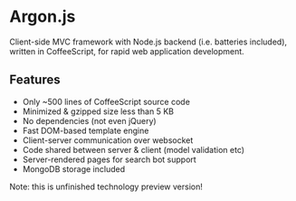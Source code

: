 Argon.js
========

Client-side MVC framework with Node.js backend (i.e. batteries included), written in CoffeeScript, for rapid web application development.

Features
--------

 - Only ~500 lines of CoffeeScript source code
 - Minimized & gzipped size less than 5 KB
 - No dependencies (not even jQuery)
 - Fast DOM-based template engine
 - Client-server communication over websocket
 - Code shared between server & client (model validation etc)
 - Server-rendered pages for search bot support
 - MongoDB storage included

Note: this is unfinished technology preview version!
